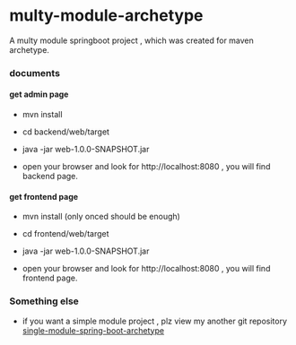 # multy-module-archetype
A multy module springboot project , which was created for maven archetype.

### documents

#### get admin page

* mvn install

* cd backend/web/target

* java -jar web-1.0.0-SNAPSHOT.jar

* open your browser and look for http://localhost:8080 , you will find backend page.

#### get frontend page

* mvn install (only onced should be enough)

* cd frontend/web/target

* java -jar web-1.0.0-SNAPSHOT.jar

* open your browser and look for http://localhost:8080 , you will find frontend page.

### Something else

* if you want a simple module project , plz view my another git repository [single-module-spring-boot-archetype](https://github.com/liumapp/single-module-spring-boot-archetype)
